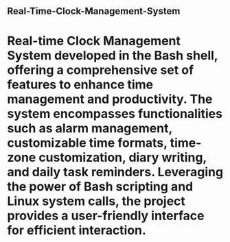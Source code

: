 ## Real-Time-Clock-Management-System

# Real-time Clock Management System developed in the Bash shell, offering a comprehensive set of features to enhance time management and productivity. The system encompasses functionalities such as alarm management, customizable time formats, time-zone customization, diary writing, and daily task reminders. Leveraging the power of Bash scripting and Linux system calls, the project provides a user-friendly interface for efficient interaction.

